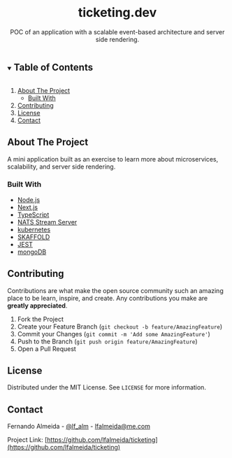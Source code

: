 
<!-- PROJECT LOGO -->
<br />
<p align="center">
  <h1 align="center">ticketing.dev</h1>
  <p align="center">
    POC of an application with a scalable event-based architecture and server side rendering.
    <br />
  </p>
</p>

<!-- TABLE OF CONTENTS -->
<details open="open">
  <summary><h2 style="display: inline-block">Table of Contents</h2></summary>
  <ol>
    <li>
      <a href="#about-the-project">About The Project</a>
      <ul>
        <li><a href="#built-with">Built With</a></li>
      </ul>
    </li>
    <li><a href="#contributing">Contributing</a></li>
    <li><a href="#license">License</a></li>
    <li><a href="#contact">Contact</a></li>
  </ol>
</details>

<!-- ABOUT THE PROJECT -->
## About The Project
 A mini application built as an exercise to learn more about microservices, scalability, and server side rendering.

### Built With
* [Node.js](https://nodejs.org/en/)
* [Next.js](https://nextjs.org)
* [TypeScript](https://www.typescriptlang.org)
* [NATS Stream Server](https://nats.io)
* [kubernetes](https://kubernetes.io)
* [SKAFFOLD](https://skaffold.dev)
* [JEST](https://jestjs.io)
* [mongoDB](https://www.mongodb.com/)

<!-- CONTRIBUTING -->
## Contributing

Contributions are what make the open source community such an amazing place to be learn, inspire, and create. Any contributions you make are **greatly appreciated**.

1. Fork the Project
2. Create your Feature Branch (`git checkout -b feature/AmazingFeature`)
3. Commit your Changes (`git commit -m 'Add some AmazingFeature'`)
4. Push to the Branch (`git push origin feature/AmazingFeature`)
5. Open a Pull Request

<!-- LICENSE -->
## License
Distributed under the MIT License. See `LICENSE` for more information.

<!-- CONTACT -->
## Contact
Fernando Almeida - [@lf_alm](https://twitter.com/lf_alm) - lfalmeida@me.com

Project Link: [https://github.com/lfalmeida/ticketing](https://github.com/lfalmeida/ticketing)

<!-- MARKDOWN LINKS & IMAGES -->
<!-- https://www.markdownguide.org/basic-syntax/#reference-style-links -->
[contributors-shield]: https://img.shields.io/github/contributors/lfalmeida/ticketing.svg?style=for-the-badge
[contributors-url]: https://github.com/lfalmeida/repo/graphs/contributors
[forks-shield]: https://img.shields.io/github/forks/lfalmeida/ticketing.svg?style=for-the-badge
[forks-url]: https://github.com/lfalmeida/repo/network/members
[stars-shield]: https://img.shields.io/github/stars/lfalmeida/ticketing.svg?style=for-the-badge
[stars-url]: https://github.com/lfalmeida/repo/stargazers
[issues-shield]: https://img.shields.io/github/issues/lfalmeida/ticketing.svg?style=for-the-badge
[issues-url]: https://github.com/lfalmeida/repo/issues
 
 
